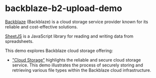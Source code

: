 # backblaze-b2-upload-demo

[Backblaze](https://www.backblaze.com/cloud-storage) (Backblaze) is a cloud storage service provider known for its reliable and cost-effective solutions.

[SheetJS](https://sheetjs.com) is a JavaScript library for reading and writing
data from spreadsheets.

This demo explores Backblaze cloud storage offering:

- ["Cloud Storage"](#cloud-storage) highlights the reliable and secure cloud storage service. This demo illustrates the process of securely storing and retrieving various file types within the Backblaze cloud infrastructure.

